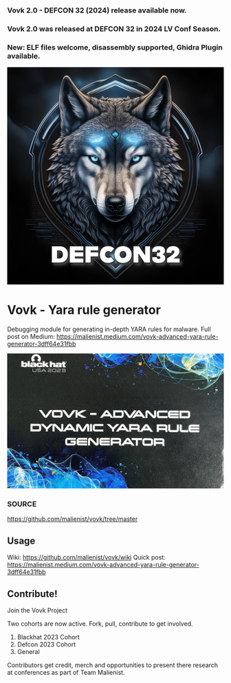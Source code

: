 ### Vovk 2.0 - DEFCON 32 (2024) release available now. 


### Vovk 2.0 was released at DEFCON 32 in 2024 LV Conf Season.
### New: ELF files welcome, disassembly supported, Ghidra Plugin available. 

![GitHub Logo](/images/defcon32.png)

# Vovk - Yara rule generator
Debugging module for generating in-depth YARA rules for malware. 
Full post on Medium: https://malienist.medium.com/vovk-advanced-yara-rule-generator-3dff64e31fbb

![GitHub Logo](/images/bh23.jpeg)

### SOURCE
https://github.com/malienist/vovk/tree/master

## Usage
Wiki: https://github.com/malienist/vovk/wiki
Quick post: https://malienist.medium.com/vovk-advanced-yara-rule-generator-3dff64e31fbb

## Contribute!
Join the Vovk Project

Two cohorts are now active. Fork, pull, contribute to get involved.

1. Blackhat 2023 Cohort
2. Defcon 2023 Cohort
3. General
   
Contributors get credit, merch and opportunities to present there research 
at conferences as part of Team Malienist. 

